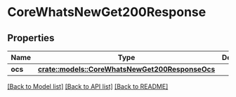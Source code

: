 # CoreWhatsNewGet200Response

## Properties

Name | Type | Description | Notes
------------ | ------------- | ------------- | -------------
**ocs** | [**crate::models::CoreWhatsNewGet200ResponseOcs**](core_whats_new_get_200_response_ocs.md) |  | 

[[Back to Model list]](../README.md#documentation-for-models) [[Back to API list]](../README.md#documentation-for-api-endpoints) [[Back to README]](../README.md)


